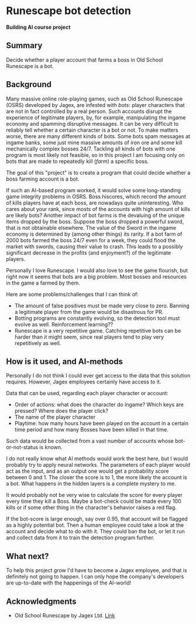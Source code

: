 <!-- This is the markdown template for the final project of the Building AI course, 
created by Reaktor Innovations and University of Helsinki. 
Copy the template, paste it to your GitHub README and edit! -->

# Runescape bot detection

**Building AI course project**

## Summary

Decide whether a player account that farms a boss in Old School Runescape is a bot. 


## Background

Many massive online role-playing games, such as Old School Runescape (OSRS) developed by Jagex, are infested with _bots_: player characters that are not in fact controlled by a real person. Such accounts disrupt the experience of legitimate players, by, for example, manipulating the ingame economy and spamming disruptive messages. It can be very difficult to reliably tell whether a certain character is a bot or not. To make matters worse, there are many different kinds of bots. Some bots spam messages at ingame banks, some just mine massive amounts of iron ore and some kill mechanically complex bosses 24/7. Tackling all kinds of bots with one program is most likely not feasible, so in this project I am focusing only on bots that are made to repeatedly kill (_farm_) a specific boss. 

The goal of this "project" is to create a program that could decide whether a boss farming account is a bot. 

If such an AI-based program worked, it would solve some long-standing game integrity problems in OSRS. Boss hiscores, which record the amount of kills players have at each boss, are nowadays quite uninteresting. Who cares about your rank, since mosts of the accounts with high amount of kills are likely bots? Another impact of bot farms is the devaluing of the unique items dropped by the boss. Suppose the boss dropped a powerful sword, that is not obtainable elsewhere. The value of the Sword in the ingame economy is determined by (among other things) its rarity. If a bot farm of 2000 bots farmed the boss 24/7 even for a week, they could flood the market with swords, causing their value to crash. This leads to a possibly significant decrease in the profits (and enjoyment?) of the legitimate players. 

Personally I love Runescape. I would also love to see the game flourish, but right now it seems that bots are a big problem. Most bosses and resources in the game a farmed by them. 

Here are some problems/challenges that I can think of: 
* The amount of false positives must be made very close to zero. Banning a legitimate player from the game would be disastrous for PR. 
* Botting programs are constantly evolving, so the detection tool must evolve as well. Reinforcement learning?? 
* Runescape is a very repetitive game. Catching repetitive bots can be harder than it might seem, since real players tend to play very repetitively as well. 


## How is it used, and AI-methods

Personally I do not think I could ever get access to the data that this solution requires. However, Jagex employees certainly have access to it. 

Data that can be used, regarding each player character or account: 
* Order of actions: what does the character do ingame? Which keys are pressed? Where does the player click? 
* The name of the player character
* Playtime: how many hours have been played on the account in a certain time period and how many Bosses have been killed in that time.

Such data would be collected from a vast number of accounts whose bot-or-not-status is known.

I do not really know what AI methods would work the best here, but I would probably try to apply neural networks. The parameters of each player would act as the input, and as an output one would get a probability score between 0 and 1. The closer the score is to 1, the more likely the account is a bot. What happens in the hidden layers is a complete mystery to me. 

It would probably not be very wise to calculate the score for every player every time they kill a Boss. Maybe a bot-check could be made every 100 kills or if some other thing in the character's behavior raises a red flag. 

If the bot-score is large enough, say over 0.95, that account will be flagged as a highly potential bot. Then a human employee could take a look at the account and decide what to do with it. They could ban the bot, or let it run and collect data from it to train the detection program further.

## What next?

To help this project grow I'd have to become a Jagex employee, and that is definitely not going to happen. I can only hope the company's developers are up-to-date with the happenings of the AI-world! 


## Acknowledgments

* Old School Runescape by Jagex Ltd. [Link](https://www.oldschool.runescape.com/)
